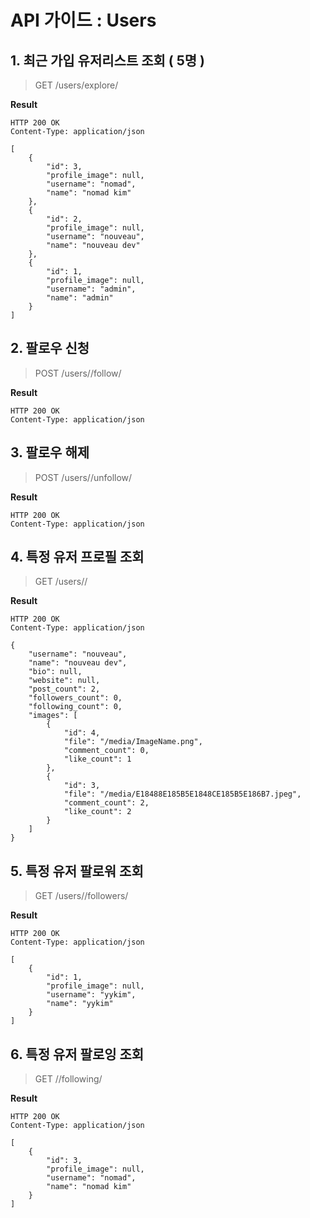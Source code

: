 # API 가이드 : Users

## **1. 최근 가입 유저리스트 조회 \( 5명 \)**

> GET /users/explore/

**Result**

```text
HTTP 200 OK
Content-Type: application/json

[
    {
        "id": 3,
        "profile_image": null,
        "username": "nomad",
        "name": "nomad kim"
    },
    {
        "id": 2,
        "profile_image": null,
        "username": "nouveau",
        "name": "nouveau dev"
    },
    {
        "id": 1,
        "profile_image": null,
        "username": "admin",
        "name": "admin"
    }
]
```

## **2. 팔로우 신청**

> POST /users/\/follow/

**Result**

```text
HTTP 200 OK  
Content-Type: application/json
```

## **3. 팔로우 해제**

> POST /users/\/unfollow/

**Result**

```text
HTTP 200 OK
Content-Type: application/json
```

## **4. 특정 유저 프로필 조회**

> GET /users/\/

**Result**

```text
HTTP 200 OK
Content-Type: application/json

{
    "username": "nouveau",
    "name": "nouveau dev",
    "bio": null,
    "website": null,
    "post_count": 2,
    "followers_count": 0,
    "following_count": 0,
    "images": [
        {
            "id": 4,
            "file": "/media/ImageName.png",
            "comment_count": 0,
            "like_count": 1
        },
        {
            "id": 3,
            "file": "/media/E18488E185B5E1848CE185B5E186B7.jpeg",
            "comment_count": 2,
            "like_count": 2
        }
    ]
}
```

## **5. 특정 유저 팔로워 조회**

> GET /users/\/followers/

**Result**

```text
HTTP 200 OK
Content-Type: application/json

[
    {
        "id": 1,
        "profile_image": null,
        "username": "yykim",
        "name": "yykim"
    }
]
```

## **6. 특정 유저 팔로잉 조회**

> GET /\/following/

**Result**

```text
HTTP 200 OK
Content-Type: application/json

[
    {
        "id": 3,
        "profile_image": null,
        "username": "nomad",
        "name": "nomad kim"
    }
]
```

